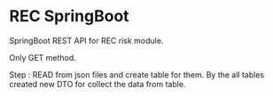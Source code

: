 # REC SpringBoot
SpringBoot REST API for REC risk module.

Only GET method. 

Step : READ from json files and create table for them. 
By the all tables created new DTO for collect the data from table. 
